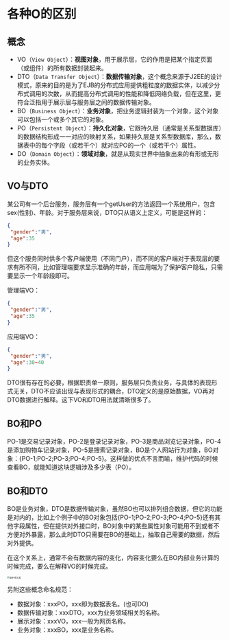 # 各种O的区别

## 概念

- VO（`View Object`）：**视图对象**，用于展示层，它的作用是把某个指定页面（或组件）的所有数据封装起来。
- DTO（`Data Transfer Object`）：**数据传输对象**，这个概念来源于J2EE的设计模式，原来的目的是为了EJB的分布式应用提供粗粒度的数据实体，以减少分布式调用的次数，从而提高分布式调用的性能和降低网络负载，但在这里，更符合泛指用于展示层与服务层之间的数据传输对象。
- BO（`Business Object`）：**业务对象**，把业务逻辑封装为一个对象，这个对象可以包括一个或多个其它的对象。
- PO（`Persistent Object`）：**持久化对象**，它跟持久层（通常是关系型数据库）的数据结构形成一一对应的映射关系，如果持久层是关系型数据库，那么，数据表中的每个字段（或若干个）就对应PO的一个（或若干个）属性。
- DO（`Domain Object`）：**领域对象**，就是从现实世界中抽象出来的有形或无形的业务实体。

## VO与DTO

某公司有一个后台服务，服务层有一个getUser的方法返回一个系统用户，包含sex(性别)、年龄。对于服务层来说，DTO只从语义上定义，可能是这样的：

```json
{
 "gender":"男",
 "age":35
}
```

但这个服务同时供多个客户端使用（不同门户），而不同的客户端对于表现层的要求有所不同，比如管理端要求显示准确的年龄，而应用端为了保护客户隐私，只需要显示一个年龄段即可。

管理端VO：

```json
{
 "gender":"男",
 "age":35
}
```

应用端VO：

```json
{
 "gender":"男",
 "age":30~40
}
```

DTO很有存在的必要，根据职责单一原则，服务层只负责业务，与具体的表现形式无关，DTO不应该出现与表现形式的耦合，DTO定义的是原始数据，VO再对DTO数据进行解释。这下VO和DTO用法就清晰很多了。

## BO和PO

PO-1是交易记录对象，PO-2是登录记录对象，PO-3是商品浏览记录对象，PO-4是添加购物车记录对象，PO-5是搜索记录对象，BO是个人网站行为对象，BO对象：{PO-1;PO-2;PO-3;PO-4;PO-5}。这样做的优点不言而喻，维护代码的时候查看BO，就能知道这块逻辑涉及多少表（PO）。

## BO和DTO

BO是业务对象，DTO是数据传输对象，虽然BO也可以排列组合数据，但它的功能是对内的，比如上个例子中的BO对象包括{PO-1;PO-2;PO-3;PO-4;PO-5}还有其他字段属性，但在提供对外接口时，BO对象中的某些属性对象可能用不到或者不方便对外暴露，那么此时DTO只需要在BO的基础上，抽取自己需要的数据，然后对外提供。

在这个关系上，通常不会有数据内容的变化，内容变化要么在BO内部业务计算的时候完成，要么在解释VO的时候完成。

<img src="/Users/wyj/Desktop/note/%E5%BC%80%E5%8F%91%E7%AC%94%E8%AE%B0/images/Q4F1KhOVewN9YUP.png" alt="各种O的关系" style="zoom: 33%;" />

另附这些概念命名规范：

- 数据对象：xxxPO，xxx即为数据表名。(也可DO)
- 数据传输对象：xxxDTO，xxx为业务领域相关的名称。
- 展示对象：xxxVO，xxx一般为网页名称。
- 业务对象：xxxBO，xxx是业务名称。